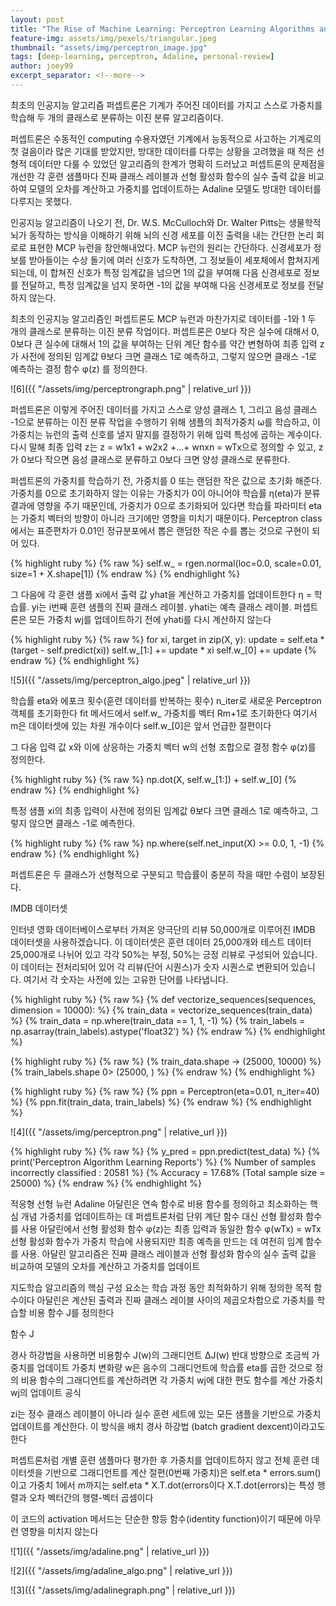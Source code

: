 ```yaml
---
layout: post
title: "The Rise of Machine Learning: Perceptron Learning Algorithms and its Fallacies"
feature-img: assets/img/pexels/triangular.jpeg
thumbnail: "assets/img/perceptron_image.jpg"
tags: [deep-learning, perceptron, Adaline, personal-review]
author: joey99
excerpt_separator: <!--more-->
---
```


<p> 최초의 인공지능 알고리즘 퍼셉트론은 기계가 주어진 데이터를 가지고 스스로 가중치를 학습해 두 개의 클래스로 분류하는 이진 분류 알고리즘이다. </p>
<p> 퍼셉트론은 수동적인 computing 수용자였던 기계에서 능동적으로 사고하는 기계로의 첫 걸음이라 많은 기대를 받았지만, 방대한 데이터를 다루는 상황을 고려했을 때 적은 선형적 데이터만 다룰 수 있었던 알고리즘의 한계가 명확히 드러났고 퍼셉트론의 문제점을 개선한 각 훈련 샘플마다 진짜 클래스 레이블과 선형 활성화 함수의 실수 출력 값을 비교하여 모델의 오차를 계산하고 가중치를 업데이트하는 Adaline 모델도 방대한 데이터를 다루지는 못했다. </p>  

<!--more-->

인공지능 알고리즘이 나오기 전, Dr. W.S. McCulloch와 Dr. Walter Pitts는 생물학적 뇌가 동작하는 방식을 이해하기 위해
뇌의 신경 세포를 이진 출력을 내는 간단한 논리 회로로 표현한 MCP 뉴런을 창안해내었다.
MCP 뉴런의 원리는 간단하다. 신경세포가 정보를 받아들이는 수상 돌기에 여러 신호가 도착하면, 그 정보들이 세포체에서 합쳐지게 되는데,
이 합쳐진 신호가 특정 임계값을 넘으면 1의 값을 부여해 다음 신경세포로 정보를 전달하고,
특정 임계값을 넘지 못하면 -1의 값을 부여해 다음 신경세포로 정보를 전달하지 않는다.

최초의 인공지능 알고리즘인 퍼셉트론도 MCP 뉴런과 마찬가지로 데이터를 -1와 1 두 개의 클래스로 분류하는 이진 분류 작업이다.
퍼셉트론은 0보다 작은 실수에 대해서 0, 0보다 큰 실수에 대해서 1의 값을 부여하는 단위 계단 함수를 약간 변형하여
최종 입력 z가 사전에 정의된 임계값 θ보다 크면 클래스 1로 예측하고, 그렇지 않으면 클래스 -1로 예측하는 결정 함수 φ(z) 를 정의한다.

![6]({{ "/assets/img/perceptrongraph.png" | relative_url }})

퍼셉트론은 이렇게 주어진 데이터를 가지고 스스로 양성 클래스 1, 그리고 음성 클래스 -1으로 분류하는 이진 분류 작업을 수행하기 위해 
샘플의 최적가중치 ω를 학습하고, 이 가중치는 뉴런의 출력 신호를 낼지 말지를 결정하기 위해 입력 특성에 곱하는 계수이다.
다시 말해 최종 입력 z는 z = w1x1 + w2x2 +...+ wnxn = wTx으로 정의할 수 있고,
z 가 0보다 작으면 음성 클래스로 분류하고 0보다 크면 양성 클래스로 분류한다.

퍼셉트론의 가중치를 학습하기 전, 가중치를 0 또는 랜덤한 작은 값으로 초기화 해준다.
가중치를 0으로 초기화하지 않는 이유는 가중치가 0이 아니어야 학습률 η(eta)가 분류 결과에 영향을 주기 때문인데,
가중치가 0으로 초기화되어 있다면 학습률 파라미터 eta는 가중치 벡터의 방향이 아니라 크기에만 영향을 미치기 때문이다.
Perceptron class에서는 표준편차가 0.01인 정규분포에서 뽑은 랜덤한 작은 수를 뽑는 것으로 구현이 되어 있다.

{% highlight ruby %}
{% raw %}
self.w_ = rgen.normal(loc=0.0, scale=0.01, size=1 + X.shape[1])
{% endraw %}
{% endhighlight %}


그 다음에 각 훈련 샘플 xi에서 출력 값 yhat을 계산하고 가중치를 업데이트한다
η = 학습률. yi는 i번째 훈련 샘플의 진짜 클래스 레이블. yhati는 예측 클래스 레이블.
퍼셉트론은 모든 가중치 wj를 업데이트하기 전에 yhati를 다시 계산하지 않는다

{% highlight ruby %}
{% raw %}
for xi, target in zip(X, y):
update = self.eta * (target - self.predict(xi))
self.w_[1:] += update * xi
self.w_[0] += update
{% endraw %}
{% endhighlight %}

![5]({{ "/assets/img/perceptron_algo.jpeg" | relative_url }})

학습률 eta와 에포크 횟수(훈련 데이터를 반복하는 횟수) n_iter로 새로운 Perceptron 객체를 초기화한다
fit 메서드에서 self.w_ 가중치를 벡터 Rm+1로 초기화한다
여기서 m은 데이터셋에 있는 차원 개수이다
self.w_[0]은 앞서 언급한 절편이다

그 다음 입력 값 x와 이에 상응하는 가중치 벡터 w의 선형 조합으로 결정 함수 φ(z)를 정의한다.

{% highlight ruby %}
{% raw %}
np.dot(X, self.w_[1:]) + self.w_[0]
{% endraw %}
{% endhighlight %}

특정 샘플 xi의 최종 입력이 사전에 정의된 임계값 θ보다 크면 클래스 1로 예측하고, 그렇지 않으면 클래스 -1로 예측한다.

{% highlight ruby %}
{% raw %}
np.where(self.net_input(X) >= 0.0, 1, -1)
{% endraw %}
{% endhighlight %}
 
 
퍼셉트론은 두 클래스가 선형적으로 구분되고 학습률이 충분히 작을 때만 수렴이 보장된다.

IMDB 데이터셋

인터넷 영화 데이터베이스로부터 가져온 양극단의 리뷰 50,000개로 이루어진 IMDB 데이터셋을 사용하겠습니다. 이 데이터셋은 훈련 데이터 25,000개와 테스트 데이터 25,000개로 나뉘어 있고 각각 50%는 부정, 50%는 긍정 리뷰로 구성되어 있습니다.
이 데이터는 전처리되어 있어 각 리뷰(단어 시퀀스)가 숫자 시퀀스로 변환되어 있습니다. 여기서 각 숫자는 사전에 있는 고유한 단어를 나타냅니다.

{% highlight ruby %}
{% raw %}
{% def vectorize_sequences(sequences, dimension = 10000): %}
{% train_data = vectorize_sequences(train_data) %}
{% train_data = np.where(train_data == 1, 1, -1) %}
{% train_labels = np.asarray(train_labels).astype('float32') %}
{% endraw %}
{% endhighlight %}

{% highlight ruby %}
{% raw %}
{% train_data.shape -> (25000, 10000) %}
{% train_labels.shape 0> (25000, ) %}
{% endraw %}
{% endhighlight %}

{% highlight ruby %}
{% raw %}
{% ppn = Perceptron(eta=0.01, n_iter=40) %}
{% ppn.fit(train_data, train_labels) %}
{% endraw %}
{% endhighlight %}

![4]({{ "/assets/img/perceptron.png" | relative_url }})

{% highlight ruby %}
{% raw %}
{% y_pred = ppn.predict(test_data) %}
{% print('Perceptron Algorithm Learning Reports') %}
{% Number of samples incorrectly classified : 20581 %}
{% Accuracy = 17.68% (Total sample size = 25000) %}
{% endraw %}
{% endhighlight %}

적응형 선형 뉴런 Adaline
아달린은 연속 함수로 비용 함수를 정의하고 최소화하는 핵심 개념
가중치를 업데이트하는 데 퍼셉트론처럼 단위 계단 함수 대신 선형 활성화 함수를 사용
아달린에서 선형 활성화 함수 φ(z)는 최종 입력과 동일한 함수
φ(wTx) = wTx
선형 활성화 함수가 가중치 학습에 사용되지만 최종 예측을 만드는 데 여전히 임계 함수를 사용. 
아달린 알고리즘은 진짜 클래스 레이블과 선형 활성화 함수의 실수 출력 값을 비교하여 모델의 오차를 계산하고 가중치를 업데이트

지도학습 알고리즘의 핵심 구성 요소는 학습 과정 동안 최적화하기 위해 정의한 목적 함수이다
아달린은 계산된 출력과 진짜 클래스 레이블 사이의 제곱오차합으로 가중치를 학습할 비용 함수 J를 정의한다

함수 J

경사 하강법을 사용하면 비용함수 J(w)의 그래디언트 ΔJ(w) 반대 방향으로 조금씩 가중치를 업데이트
가중치 변화량 w은 음수의 그래디언트에 학습률 eta를 곱한 것으로 정의
비용 함수의 그래디언트를 계산하려면 각 가중치 wj에 대한 편도 함수를 계산
가중치 wj의 업데이트 공식
 
zi는 정수 클래스 레이블이 아니라 실수
훈련 세트에 있는 모든 샘플을 기반으로 가중치 업데이트를 계산한다. 이 방식을 배치 경사 하강법 (batch gradient dexcent)이라고도 한다
 
 
퍼셉트론처럼 개별 훈련 샘플마다 평가한 후 가중치를 업데이트하지 않고 전체 훈련 데이터셋을 기반으로 그래디언트를 계산
절편(0번째 가중치)은 self.eta * errors.sum()이고 가중치 1에서 m까지는 self.eta * X.T.dot(errors이다
X.T.dot(errors)는 특성 행렬과 오차 벡터간의 행렬-벡터 곱셈이다
 
이 코드의 activation 메서드는 단순한 항등 함수(identity function)이기 때문에 아무런 영향을 미치지 않는다

![1]({{ "/assets/img/adaline.png" | relative_url }})
 
![2]({{ "/assets/img/adaline_algo.png" | relative_url }})
 
![3]({{ "/assets/img/adalinegraph.png" | relative_url }})
 

 
 
 
 
 
 
 
 
 
 
